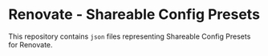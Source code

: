 # Renovate - Shareable Config Presets

This repository contains `json` files representing Shareable Config Presets for Renovate.
